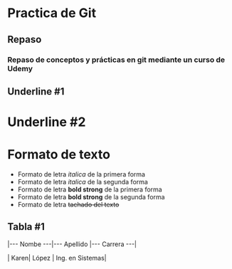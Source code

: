 # Practica de Git 
## Repaso
### Repaso de conceptos y prácticas en git mediante un curso de Udemy

Underline #1
------------------------

Underline #2
========================

# Formato de texto

- Formato de letra *italica* de la primera forma 
- Formato de letra _italica_ de la segunda forma 
- Formato de letra **bold  strong** de la primera forma 
- Formato de letra __bold  strong__ de la segunda forma 
- Formato de letra ~~tachado del texto~~

Tabla #1
------------------------

|--- Nombe ---|--- Apellido |--- Carrera ---|

| Karen| López | Ing. en Sistemas| 


